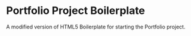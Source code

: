 # Portfolio Project Boilerplate
A modified version of HTML5 Boilerplate for starting the Portfolio project.
